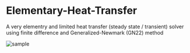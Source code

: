 # Elementary-Heat-Transfer
A very elementry and limited heat transfer (steady state / transient) solver using finite difference and Generalized-Newmark (GN22) method

![sample](/images/example.jpg)

